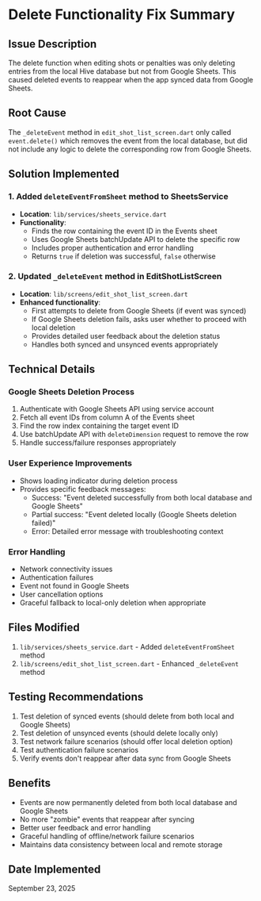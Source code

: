 # Delete Functionality Fix Summary

## Issue Description
The delete function when editing shots or penalties was only deleting entries from the local Hive database but not from Google Sheets. This caused deleted events to reappear when the app synced data from Google Sheets.

## Root Cause
The `_deleteEvent` method in `edit_shot_list_screen.dart` only called `event.delete()` which removes the event from the local database, but did not include any logic to delete the corresponding row from Google Sheets.

## Solution Implemented

### 1. Added `deleteEventFromSheet` method to SheetsService
- **Location**: `lib/services/sheets_service.dart`
- **Functionality**: 
  - Finds the row containing the event ID in the Events sheet
  - Uses Google Sheets batchUpdate API to delete the specific row
  - Includes proper authentication and error handling
  - Returns `true` if deletion was successful, `false` otherwise

### 2. Updated `_deleteEvent` method in EditShotListScreen
- **Location**: `lib/screens/edit_shot_list_screen.dart`
- **Enhanced functionality**:
  - First attempts to delete from Google Sheets (if event was synced)
  - If Google Sheets deletion fails, asks user whether to proceed with local deletion
  - Provides detailed user feedback about the deletion status
  - Handles both synced and unsynced events appropriately

## Technical Details

### Google Sheets Deletion Process
1. Authenticate with Google Sheets API using service account
2. Fetch all event IDs from column A of the Events sheet
3. Find the row index containing the target event ID
4. Use batchUpdate API with `deleteDimension` request to remove the row
5. Handle success/failure responses appropriately

### User Experience Improvements
- Shows loading indicator during deletion process
- Provides specific feedback messages:
  - Success: "Event deleted successfully from both local database and Google Sheets"
  - Partial success: "Event deleted locally (Google Sheets deletion failed)"
  - Error: Detailed error message with troubleshooting context

### Error Handling
- Network connectivity issues
- Authentication failures
- Event not found in Google Sheets
- User cancellation options
- Graceful fallback to local-only deletion when appropriate

## Files Modified
1. `lib/services/sheets_service.dart` - Added `deleteEventFromSheet` method
2. `lib/screens/edit_shot_list_screen.dart` - Enhanced `_deleteEvent` method

## Testing Recommendations
1. Test deletion of synced events (should delete from both local and Google Sheets)
2. Test deletion of unsynced events (should delete locally only)
3. Test network failure scenarios (should offer local deletion option)
4. Test authentication failure scenarios
5. Verify events don't reappear after data sync from Google Sheets

## Benefits
- Events are now permanently deleted from both local database and Google Sheets
- No more "zombie" events that reappear after syncing
- Better user feedback and error handling
- Graceful handling of offline/network failure scenarios
- Maintains data consistency between local and remote storage

## Date Implemented
September 23, 2025
